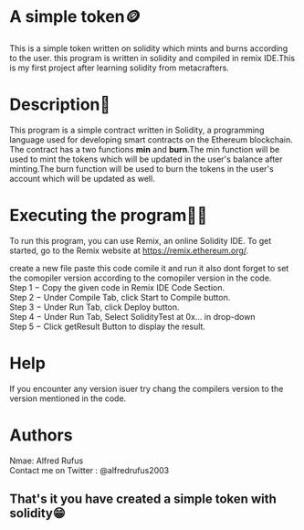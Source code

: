 # A simple token🪙
This is a simple token written on solidity which mints and burns according to the user. this program is written in solidity and compiled in remix IDE.This is my first project after learning solidity from metacrafters.

# Description📝
This program is a simple contract written in Solidity, a programming language used for developing smart contracts on the Ethereum blockchain. The contract has a two functions **min** and **burn**.The min function will be used to mint the tokens which will be updated in the user's balance after minting.The burn function will be used to burn the tokens in the user's account which will be updated as well.

# Executing the program👨‍💻
To run this program, you can use Remix, an online Solidity IDE. To get started, go to the Remix website at https://remix.ethereum.org/.

create a new file paste this code comile it and run it also dont forget to set the comopiler version according to the comopiler version in the code.  
Step 1 − Copy the given code in Remix IDE Code Section.  
Step 2 − Under Compile Tab, click Start to Compile button.  
Step 3 − Under Run Tab, click Deploy button.  
Step 4 − Under Run Tab, Select SolidityTest at 0x... in drop-down  
Step 5 − Click getResult Button to display the result.

# Help
If you encounter any version isuer try chang the compilers version to the version mentioned in the code.

# Authors
Nmae: Alfred Rufus    
Contact me on Twitter : @alfredrufus2003

## That's it you have created a simple token with solidity😁

